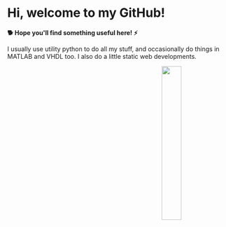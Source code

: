 # Hi, welcome to my GitHub! 

**🐕 Hope you'll find something useful here! ⚡️**

I usually use utility python to do all my stuff, and occasionally do things in MATLAB and VHDL too. 
I also do a little static web developments.

<img src='https://github.com/jarondlk/jarondlk/blob/4b69b80e2984997dd67915d92a0872232256a695/Untitled_Artwork%204.PNG' align='right' width='30%'>
